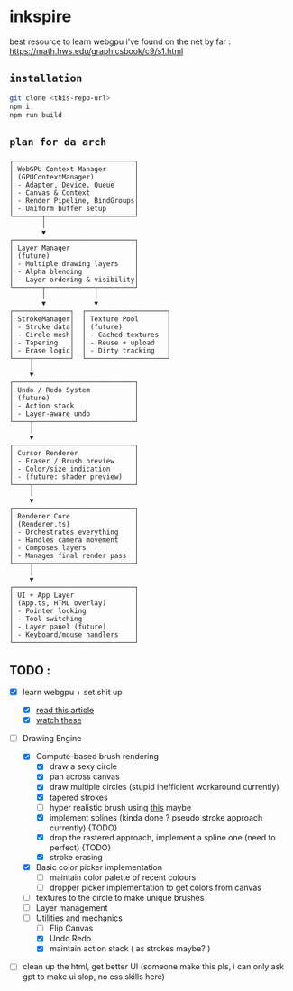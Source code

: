 # inkspire

best resource to learn webgpu i've found on the net by far : https://math.hws.edu/graphicsbook/c9/s1.html 

## `installation`
```sh
git clone <this-repo-url>
npm i
npm run build
```
## `plan for da arch`
```
┌──────────────────────────────┐
│ WebGPU Context Manager       │
│ (GPUContextManager)          │
│ - Adapter, Device, Queue     │
│ - Canvas & Context           │
│ - Render Pipeline, BindGroups│
│ - Uniform buffer setup       │
└───────┬──────────────────────┘
        │
        ▼
┌──────────────────────────────┐
│ Layer Manager                │
│ (future)                     │
│ - Multiple drawing layers    │
│ - Alpha blending             │
│ - Layer ordering & visibility│
└───────┬────────────┬─────────┘
        │            │
        ▼            ▼
┌──────────────┐  ┌────────────────────┐
│ StrokeManager│  │ Texture Pool       │
│ - Stroke data│  │ (future)           │
│ - Circle mesh│  │ - Cached textures  │
│ - Tapering   │  │ - Reuse + upload   │
│ - Erase logic│  │ - Dirty tracking   │
└────┬─────────┘  └────────────────────┘
     │
     ▼
┌──────────────────────────────┐
│ Undo / Redo System           │
│ (future)                     │
│ - Action stack               │
│ - Layer-aware undo           │
└────┬─────────────────────────┘
     │
     ▼
┌──────────────────────────────┐
│ Cursor Renderer              │
│ - Eraser / Brush preview     │
│ - Color/size indication      │
│ - (future: shader preview)   │
└────┬─────────────────────────┘
     │
     ▼
┌──────────────────────────────┐
│ Renderer Core                │
│ (Renderer.ts)                │
│ - Orchestrates everything    │
│ - Handles camera movement    │
│ - Composes layers            │
│ - Manages final render pass  │
└────┬─────────────────────────┘
     │
     ▼
┌──────────────────────────────┐
│ UI + App Layer               │
│ (App.ts, HTML overlay)       │
│ - Pointer locking            │
│ - Tool switching             │
│ - Layer panel (future)       │
│ - Keyboard/mouse handlers    │
└──────────────────────────────┘

```

## TODO :
- [x] learn webgpu + set shit up
    - [x] [read this article](https://surma.dev/things/webgpu/)
    - [x] [watch these](https://www.youtube.com/watch?v=P2aWwaQv91o&list=PLn3eTxaOtL2Ns3wkxdyS3CiqkJuwQdZzn&index=12)

- [ ] Drawing Engine
    - [x] Compute-based brush rendering
         - [x] draw a sexy circle
         - [x] pan across canvas
         - [x] draw multiple circles (stupid inefficient workaround currently)
         - [x] tapered strokes
         - [ ] hyper realistic brush using [this](https://www.diva-portal.org/smash/get/diva2:970839/FULLTEXT01.pdf) maybe
         - [x] implement splines (kinda done ? pseudo stroke approach currently) {TODO}
         - [x] drop the rastered approach, implement a spline one (need to perfect) {TODO}
         - [x] stroke erasing
    - [x] Basic color picker implementation
         - [ ] maintain color palette of recent colours
         - [ ] dropper picker implementation to get colors from canvas
    - [ ] textures to the circle to make unique brushes
    - [ ] Layer management
    - [ ] Utilities and mechanics
         - [ ] Flip Canvas
         - [x] Undo Redo
         - [x] maintain action stack ( as strokes maybe? )
          
- [ ] clean up the html, get better UI (someone make this pls, i can only ask gpt to make ui slop, no css skills here)

